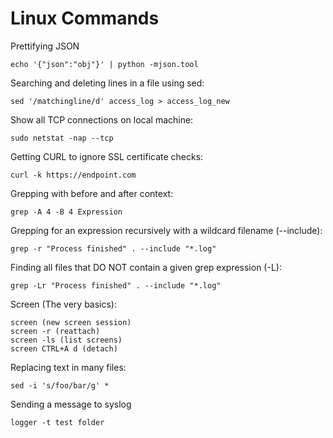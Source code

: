 Linux Commands
==============

Prettifying JSON

    echo '{"json":"obj"}' | python -mjson.tool
    
Searching and deleting lines in a file using sed:

    sed '/matchingline/d' access_log > access_log_new

Show all TCP connections on local machine:

    sudo netstat -nap --tcp
    
Getting CURL to ignore SSL certificate checks:

    curl -k https://endpoint.com
    
Grepping with before and after context:

    grep -A 4 -B 4 Expression
    
Grepping for an expression recursively with a wildcard filename (--include):

    grep -r "Process finished" . --include "*.log"

Finding all files that DO NOT contain a given grep expression (-L):

    grep -Lr "Process finished" . --include "*.log"

Screen (The very basics):

    screen (new screen session)
    screen -r (reattach)
    screen -ls (list screens)
    screen CTRL+A d (detach)

Replacing text in many files:

    sed -i 's/foo/bar/g' *

Sending a message to syslog

    logger -t test folder
    
